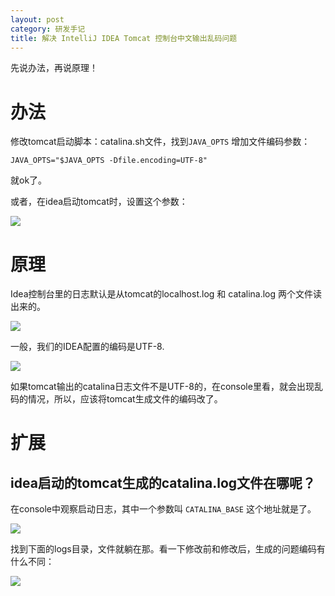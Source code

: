 ```yaml
---
layout: post
category: 研发手记
title: 解决 IntelliJ IDEA Tomcat 控制台中文输出乱码问题
---
```


先说办法，再说原理！

# 办法

修改tomcat启动脚本：catalina.sh文件，找到`JAVA_OPTS` 增加文件编码参数：

```shell
JAVA_OPTS="$JAVA_OPTS -Dfile.encoding=UTF-8"
```

就ok了。

或者，在idea启动tomcat时，设置这个参数：

![](https://ws2.sinaimg.cn/large/006tNc79ly1fgu0dj6siwj31kw0rrwh9.jpg)



# 原理

Idea控制台里的日志默认是从tomcat的localhost.log 和 catalina.log 两个文件读出来的。

![](https://ws1.sinaimg.cn/large/006tNc79ly1fgu03qo44gj31820ngdh0.jpg)

一般，我们的IDEA配置的编码是UTF-8.

![](https://ws3.sinaimg.cn/large/006tNc79ly1fgu06blyblj318e10qjtz.jpg)

如果tomcat输出的catalina日志文件不是UTF-8的，在console里看，就会出现乱码的情况，所以，应该将tomcat生成文件的编码改了。

# 扩展

## idea启动的tomcat生成的catalina.log文件在哪呢？

在console中观察启动日志，其中一个参数叫 `CATALINA_BASE` 这个地址就是了。

![](https://ws4.sinaimg.cn/large/006tNc79ly1fgu0h1snp7j318q0m243s.jpg)

找到下面的logs目录，文件就躺在那。看一下修改前和修改后，生成的问题编码有什么不同：

![](https://ws1.sinaimg.cn/large/006tNc79ly1fgu0isa29tj30o005qaap.jpg)

